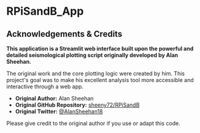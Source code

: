 # RPiSandB_App

## Acknowledgements & Credits

**This application is a Streamlit web interface built upon the powerful and detailed seismological plotting script originally developed by Alan Sheehan.**

The original work and the core plotting logic were created by him. This project's goal was to make his excellent analysis tool more accessible and interactive through a web app.

*   **Original Author:** Alan Sheehan
*   **Original GitHub Repository:** [sheeny72/RPiSandB](https://github.com/sheeny72/RPiSandB)
*   **Original Twitter:** [@AlanSheehan18](https://twitter.com/AlanSheehan18)

Please give credit to the original author if you use or adapt this code.

